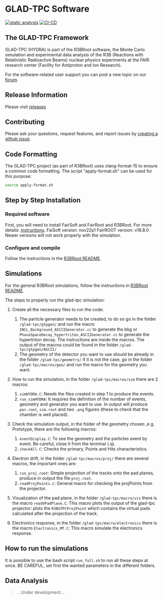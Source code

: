 # GLAD-TPC Software

[![static analysis](https://github.com/R3BRootGroup/glad-tpc/actions/workflows/static_analysis.yml/badge.svg)](https://github.com/R3BRootGroup/glad-tpc/actions/workflows/static_analysis.yml) [![CI-CD](https://github.com/R3BRootGroup/glad-tpc/actions/workflows/main.yml/badge.svg)](https://github.com/R3BRootGroup/glad-tpc/actions/workflows/main.yml)

## The GLAD-TPC Framework

GLAD-TPC (HYDRA) is part of the R3BRoot software, the Monte Carlo simulation and experimental data analysis of the R3B (Reactions with Relativistic Radioactive Beams) nuclear physics experiments at the FAIR research center (Facility for Antiproton and Ion Research).

For the software-related user support you can post a new topic on our [forum](https://forum.gsi.de/index.php?t=index&cat=40&).

## Release Information
Please visit [releases](https://github.com/R3BRootGroup/glad-tpc/releases)

## Contributing
Please ask your questions, request features, and report issues by [creating a github issue](https://github.com/R3BRootGroup/glad-tpc/issues/new/choose).

## Code Formatting
The GLAD-TPC project (as part of R3BRoot) uses clang-format-15 to ensure a common code formatting. The script "apply-format.sh" can be used for this purpose: 
~~~bash
source apply-format.sh
~~~

## Step by Step Installation

### Required software

First, you will need to install FairSoft and FairRoot and R3BRoot. For more details: [instructions](https://www.r3broot.gsi.de/installation). 
FaiSoft version: nov22p1 
FairROOT version: v18.8.0
Newer versions will not work properly with the simulation.

### Configure and compile

Follow the instructions in the [R3BRoot README](https://github.com/R3BRootGroup/R3BRoot/blob/dev/README.md).


## Simulations

For the general R3BRoot simulations, follow the instructions in [R3BRoot README](https://github.com/R3BRootGroup/R3BRoot/blob/dev/README.md).

The steps to properly run the glad-tpc simulation:

1. Create all the necessary files to run the code:
	1. The particle generator needs to be created, to do so go in the folder `/glad-tpc/gtpgen/` and run the macro `INCL_Background_ASCIIGenerator.cc` to generate the bkg or `PhaseSpaceDecay_hypertriton_ASCIIGenerator.cc` to generate the hypertriton decay. The instructions are inside the macros. The output of the macros could be found in the folder `/glad-tpc/gtpgen/ASCII/`
	2. The geometry of the detector you want to use should be already in the folder `/glad-tpc/geometry/` if it is not the case, go in the folder `/glad-tpc/macros/geo/` and run the macro for the geometry you want.

2. How to run the simulation, in the folder `/glad-tpc/macros/sim` there are 2 macros:
	1. `simHYDRA.C`: Needs the files created in step 1 to produce the events.
	2. `run_simHYDRA`: It requires the definition of the number of events, geometry and generator you want to use.
	In output will produce `par.root`, `sim.root` and two `.png` figures (these to check that the chamber is well placed).

3. Check the simulation output, in the folder of the geometry chosen ,e.g. Prototype, there are the following macros:
	1. `eventDisplay.C`: To see the geometry and the particles event by event. Be careful, close it from the terminal (.q).
	2. `checkAll.C`: Checks the primary, Points and Hits characteristics.

4. Electron drift, in the folder `/glad-tpc/macros/proj/` there are several macros, the important ones are:
	1. `run_proj.root`: Simple projection of the tracks onto the pad planes, produce in output the file `proj.root`.
	2. `readProjPoints.C`: General macro for checking the projPoints from the projector.

5. Visualization of the pad plane, in the folder `/glad-tpc/macro/vis` there is the macro `readVPadPlane.C`: This macro plots the output of the glad-tpc projector: plots the `R3BGTPCProjPoint` which contains the virtual pads calculated after the projection of the track.

6. Electronics response, in the folder `/glad-tpc/macro/electronics` there is the macro `Electronics_MT.C`: This macro simulate the electronics response.

## How to run the simulations

It is possible to use the bash script `run_full.sh` to run all these steps at once. BE CAREFUL, set first the wanted parameters in the different folders.


## Data Analysis

> ...Under development...
